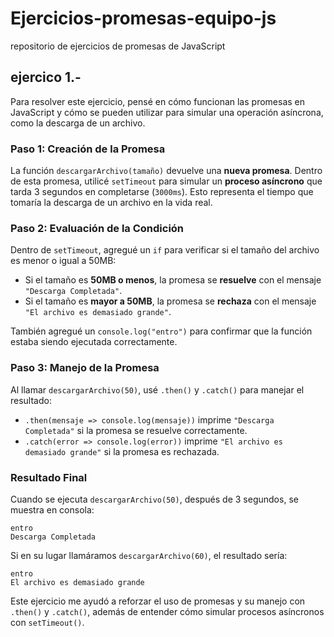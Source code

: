 # Ejercicios-promesas-equipo-js
repositorio de ejercicios de promesas de JavaScript


## **ejercico 1.-**
Para resolver este ejercicio, pensé en cómo funcionan las promesas en JavaScript y cómo se pueden utilizar para simular una operación asíncrona, como la descarga de un archivo.  

### **Paso 1: Creación de la Promesa**
La función `descargarArchivo(tamaño)` devuelve una **nueva promesa**. Dentro de esta promesa, utilicé `setTimeout` para simular un **proceso asíncrono** que tarda 3 segundos en completarse (`3000ms`). Esto representa el tiempo que tomaría la descarga de un archivo en la vida real.  

### **Paso 2: Evaluación de la Condición**
Dentro de `setTimeout`, agregué un `if` para verificar si el tamaño del archivo es menor o igual a 50MB:  
- Si el tamaño es **50MB o menos**, la promesa se **resuelve** con el mensaje `"Descarga Completada"`.  
- Si el tamaño es **mayor a 50MB**, la promesa se **rechaza** con el mensaje `"El archivo es demasiado grande"`.  

También agregué un `console.log("entro")` para confirmar que la función estaba siendo ejecutada correctamente.  

### **Paso 3: Manejo de la Promesa**
Al llamar `descargarArchivo(50)`, usé `.then()` y `.catch()` para manejar el resultado:  
- `.then(mensaje => console.log(mensaje))` imprime `"Descarga Completada"` si la promesa se resuelve correctamente.  
- `.catch(error => console.log(error))` imprime `"El archivo es demasiado grande"` si la promesa es rechazada.  

### **Resultado Final**
Cuando se ejecuta `descargarArchivo(50)`, después de 3 segundos, se muestra en consola:  
```
entro  
Descarga Completada  
```
Si en su lugar llamáramos `descargarArchivo(60)`, el resultado sería:  
```
entro  
El archivo es demasiado grande  
```
Este ejercicio me ayudó a reforzar el uso de promesas y su manejo con `.then()` y `.catch()`, además de entender cómo simular procesos asíncronos con `setTimeout()`.





